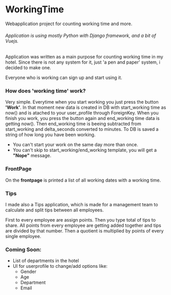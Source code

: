 # WorkingTime
Webapplication project for counting working time and more.

###### Application is using mostly Python with Django framework, and a bit of Vuejs.

Application was written as a main purpose for counting working time in my hotel. 
Since there is not any system for it, just 'a pen and paper' system, i decided to make one.

Everyone who is working can sign up and start using it.

### How does 'working time' work?

Very simple. Everytime when you start working you just press the button **'Work'**. In that moment new data is created in DB with start_working time as now() and is
atached to your user_profile through ForeignKey. When you finish you work, you press the button again and end_working time data is getting now().
Then end_working time is beeing subtracted from start_working and delta_seconds converted to minutes. To DB is saved a string of how long you have been working.

- You can't start your work on the same day more than once.
- You can't skip to start_working/end_working template, you will get a **"Nope"** message.


### FrontPage
On the **frontpage** is printed a list of all working dates with a working time. 


### Tips
I made also a Tips application, which is made for a management team to calculate and split tips between all employees.

First to every employee are assign points. Then you type total of tips to share. 
All points from every employee are getting added together and tips are divided by that number.
Then a quotient is multiplied by points of every single employee.

### Coming Soon:
- List of departments in the hotel 
- UI for userprofile to change/add options like:
  - Gender
  - Age
  - Department
  - Email
